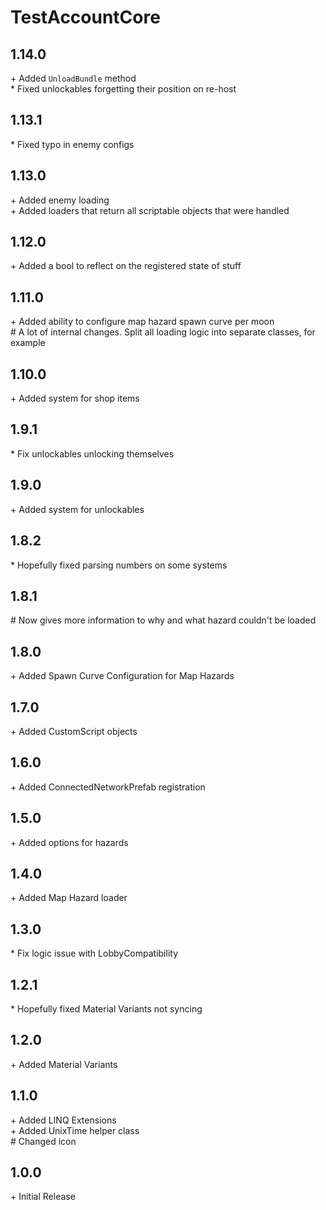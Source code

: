 # TestAccountCore

## 1.14.0

\+ Added `UnloadBundle` method<br>
\* Fixed unlockables forgetting their position on re-host<br>

## 1.13.1

\* Fixed typo in enemy configs<br>

## 1.13.0

\+ Added enemy loading<br>
\+ Added loaders that return all scriptable objects that were handled<br>

## 1.12.0

\+ Added a bool to reflect on the registered state of stuff<br>

## 1.11.0

\+ Added ability to configure map hazard spawn curve per moon<br>
\# A lot of internal changes. Split all loading logic into separate classes, for example<br>

## 1.10.0

\+ Added system for shop items<br>

## 1.9.1

\* Fix unlockables unlocking themselves<br>

## 1.9.0

\+ Added system for unlockables<br>

## 1.8.2

\* Hopefully fixed parsing numbers on some systems<br>

## 1.8.1

\# Now gives more information to why and what hazard couldn't be loaded<br>

## 1.8.0

\+ Added Spawn Curve Configuration for Map Hazards<br>

## 1.7.0

\+ Added CustomScript objects<br>

## 1.6.0

\+ Added ConnectedNetworkPrefab registration<br>

## 1.5.0

\+ Added options for hazards<br>

## 1.4.0

\+ Added Map Hazard loader<br>

## 1.3.0

\* Fix logic issue with LobbyCompatibility<br>

## 1.2.1

\* Hopefully fixed Material Variants not syncing<br>

## 1.2.0

\+ Added Material Variants<br>

## 1.1.0

\+ Added LINQ Extensions<br>
\+ Added UnixTime helper class<br>
\# Changed icon<br>

## 1.0.0

\+ Initial Release<br>
